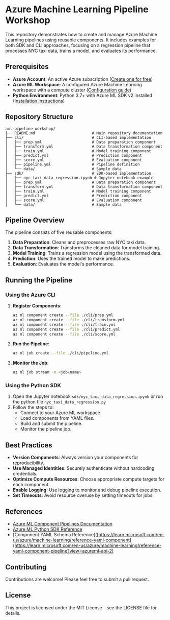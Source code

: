 # Azure Machine Learning Pipeline Workshop

This repository demonstrates how to create and manage Azure Machine Learning pipelines using reusable components. It includes examples for both SDK and CLI approaches, focusing on a regression pipeline that processes NYC taxi data, trains a model, and evaluates its performance.

## Prerequisites

- **Azure Account**: An active Azure subscription ([Create one for free](https://azure.microsoft.com/free/?WT.mc_id=A261C142F))
- **Azure ML Workspace**: A configured Azure Machine Learning workspace with a compute cluster ([Configuration guide](https://learn.microsoft.com/en-us/azure/machine-learning/how-to-manage-workspace?view=azureml-api-2))
- **Python Environment**: Python 3.7+ with Azure ML SDK v2 installed ([Installation instructions](https://learn.microsoft.com/en-us/azure/machine-learning/how-to-configure-environment?view=azureml-api-2))

## Repository Structure

```
aml-pipeline-workshop/
├── README.md                         # Main repository documentation
├── cli/                              # CLI-based implementation
│   ├── prep.yml                      # Data preparation component
│   ├── transform.yml                 # Data transformation component
│   ├── train.yml                     # Model training component
│   ├── predict.yml                   # Prediction component
│   ├── score.yml                     # Evaluation component
│   ├── pipeline.yml                  # Pipeline definition
│   └── data/                         # Sample data
├── sdk/                              # SDK-based implementation
│   ├── nyc_taxi_data_regression.ipynb # Jupyter notebook example
│   ├── prep.yml                      # Data preparation component
│   ├── transform.yml                 # Data transformation component
│   ├── train.yml                     # Model training component
│   ├── predict.yml                   # Prediction component
│   ├── score.yml                     # Evaluation component
│   └── data/                         # Sample data
```

## Pipeline Overview

The pipeline consists of five reusable components:

1. **Data Preparation**: Cleans and preprocesses raw NYC taxi data.
2. **Data Transformation**: Transforms the cleaned data for model training.
3. **Model Training**: Trains a regression model using the transformed data.
4. **Prediction**: Uses the trained model to make predictions.
5. **Evaluation**: Evaluates the model's performance.

## Running the Pipeline

### Using the Azure CLI

1. **Register Components**:
   ```bash
   az ml component create --file ./cli/prep.yml
   az ml component create --file ./cli/transform.yml
   az ml component create --file ./cli/train.yml
   az ml component create --file ./cli/predict.yml
   az ml component create --file ./cli/score.yml
   ```

2. **Run the Pipeline**:
   ```bash
   az ml job create --file ./cli/pipeline.yml
   ```

3. **Monitor the Job**:
   ```bash
   az ml job stream -n <job-name>
   ```

### Using the Python SDK

1. Open the Jupyter notebook `sdk/nyc_taxi_data_regression.ipynb` or run the python file `nyc_taxi_data_regression.py`
2. Follow the steps to:
   - Connect to your Azure ML workspace.
   - Load components from YAML files.
   - Build and submit the pipeline.
   - Monitor the pipeline job.

## Best Practices

- **Version Components**: Always version your components for reproducibility.
- **Use Managed Identities**: Securely authenticate without hardcoding credentials.
- **Optimize Compute Resources**: Choose appropriate compute targets for each component.
- **Enable Logging**: Use logging to monitor and debug pipeline execution.
- **Set Timeouts**: Avoid resource overuse by setting timeouts for jobs.

## References

- [Azure ML Component Pipelines Documentation](https://learn.microsoft.com/en-us/azure/machine-learning/how-to-create-component-pipelines-cli?view=azureml-api-2)
- [Azure ML Python SDK Reference](https://learn.microsoft.com/en-us/python/api/overview/azure/ai-ml-readme)
- [Component YAML Schema Reference]([https://learn.microsoft.com/en-us/azure/machine-learning/reference-yaml-component](https://learn.microsoft.com/en-us/azure/machine-learning/reference-yaml-component-pipeline?view=azureml-api-2)

## Contributing

Contributions are welcome! Please feel free to submit a pull request.

## License

This project is licensed under the MIT License - see the LICENSE file for details.
